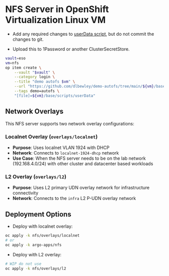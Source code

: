 # NFS Server in OpenShift Virtualization Linux VM

* Add any required changes to [userData script](base/scripts/userData), but do not commit the changes to git.

* Upload this to 1Password or another ClusterSecretStore.

```bash
vault=eso
vm=nfs
op item create \
    --vault "$vault" \
    --category login \
    --title "demo autofs $vm" \
    --url "https://github.com/dlbewley/demo-autofs/tree/main/${vm}/base/scripts" \
    --tags demo=autofs \
    "[file]=${vm}/base/scripts/userData"
```

## Network Overlays

This NFS server supports two network overlay configurations:

### Localnet Overlay (`overlays/localnet`)
- **Purpose**: Uses localnet VLAN 1924 with DHCP
- **Network**: Connects to `localnet-1924-dhcp` network
- **Use Case**: When the NFS server needs to be on the lab network (192.168.4.0/24) with other cluster and datacenter based workloads

### L2 Overlay (`overlays/l2`)
- **Purpose**: Uses L2 primary UDN overlay network for infrastructure connectivity
- **Network**: Connects to the `infra` L2 P-UDN overlay network

## Deployment Options

* Deploy with localnet overlay:
```bash
oc apply -k nfs/overlays/localnet
# or
oc apply -k argo-apps/nfs
```

* Deploy with L2 overlay:
```bash
# WIP do not use
oc apply -k nfs/overlays/l2
```
